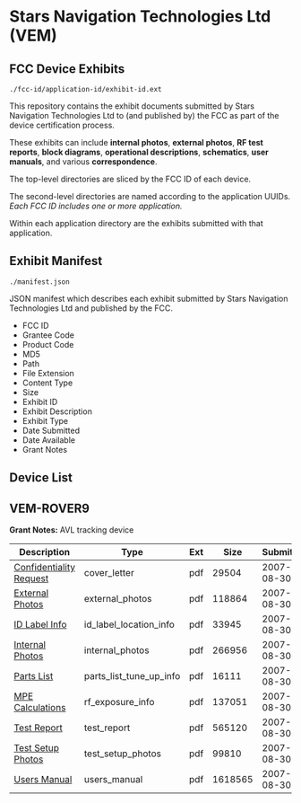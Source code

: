 # Stars Navigation Technologies Ltd (VEM)
## FCC Device Exhibits

```
./fcc-id/application-id/exhibit-id.ext
```

This repository contains the exhibit documents submitted by Stars Navigation Technologies Ltd to (and published by) the FCC as part of the device certification process.

These exhibits can include **internal photos**, **external photos**, **RF test reports**, **block diagrams**, **operational descriptions**, **schematics**, **user manuals**, and various **correspondence**.

The top-level directories are sliced by the FCC ID of each device.

The second-level directories are named according to the application UUIDs. *Each FCC ID includes one or more application.*

Within each application directory are the exhibits submitted with that application. 

## Exhibit Manifest

```
./manifest.json
```

JSON manifest which describes each exhibit submitted by Stars Navigation Technologies Ltd and published by the FCC.

- FCC ID
- Grantee Code
- Product Code
- MD5
- Path
- File Extension
- Content Type
- Size
- Exhibit ID
- Exhibit Description
- Exhibit Type
- Date Submitted
- Date Available
- Grant Notes

## Device List
## VEM-ROVER9
**Grant Notes:** AVL tracking device

| Description | Type | Ext | Size | Submitted | Available |
| ----------- | ---- | --- | ---- | --------- | --------- |
| [Confidentiality Request](VEM-ROVER9/46965aefe9cba2181975335253045103/835580.pdf) | cover_letter | pdf | 29504 | 2007-08-30 | 2007-08-30 |
| [External Photos](VEM-ROVER9/46965aefe9cba2181975335253045103/835579.pdf) | external_photos | pdf | 118864 | 2007-08-30 | 2007-08-30 |
| [ID Label Info](VEM-ROVER9/46965aefe9cba2181975335253045103/835581.pdf) | id_label_location_info | pdf | 33945 | 2007-08-30 | 2007-08-30 |
| [Internal Photos](VEM-ROVER9/46965aefe9cba2181975335253045103/835582.pdf) | internal_photos | pdf | 266956 | 2007-08-30 | 2007-08-30 |
| [Parts List](VEM-ROVER9/46965aefe9cba2181975335253045103/835619.pdf) | parts_list_tune_up_info | pdf | 16111 | 2007-08-30 | 2007-08-30 |
| [MPE Calculations](VEM-ROVER9/46965aefe9cba2181975335253045103/835584.pdf) | rf_exposure_info | pdf | 137051 | 2007-08-30 | 2007-08-30 |
| [Test Report](VEM-ROVER9/46965aefe9cba2181975335253045103/835578.pdf) | test_report | pdf | 565120 | 2007-08-30 | 2007-08-30 |
| [Test Setup Photos](VEM-ROVER9/46965aefe9cba2181975335253045103/835588.pdf) | test_setup_photos | pdf | 99810 | 2007-08-30 | 2007-08-30 |
| [Users Manual](VEM-ROVER9/46965aefe9cba2181975335253045103/835586.pdf) | users_manual | pdf | 1618565 | 2007-08-30 | 2007-08-30 |
